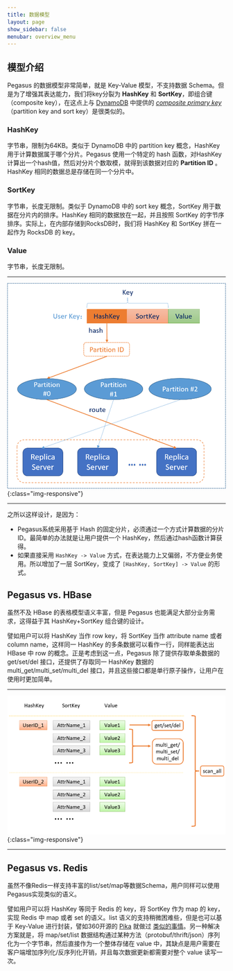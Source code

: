 ```yaml
---
title: 数据模型
layout: page
show_sidebar: false
menubar: overview_menu
---
```


## 模型介绍

Pegasus 的数据模型非常简单，就是 Key-Value 模型，不支持数据 Schema。但是为了增强其表达能力，我们将key分裂为 **HashKey** 和 **SortKey**，即组合键（composite key），在这点上与 [DynamoDB](https://aws.amazon.com/dynamodb/) 中提供的 [_composite primary key_](http://docs.aws.amazon.com/amazondynamodb/latest/developerguide/HowItWorks.CoreComponents.html#HowItWorks.CoreComponents.PrimaryKey)（partition key and sort key）是很类似的。

### HashKey

字节串，限制为64KB。类似于 DynamoDB 中的 partition key 概念，HashKey 用于计算数据属于哪个分片。Pegasus 使用一个特定的 hash 函数，对HashKey 计算出一个hash值，然后对分片个数取模，就得到该数据对应的 **Partition ID** 。HashKey 相同的数据总是存储在同一个分片中。

### SortKey

字节串，长度无限制。类似于 DynamoDB 中的 sort key 概念，SortKey 用于数据在分片内的排序。HashKey 相同的数据放在一起，并且按照 SortKey 的字节序排序。实际上，在内部存储到RocksDB时，我们将 HashKey 和 SortKey 拼在一起作为 RocksDB 的 key。

### Value

字节串，长度无限制。

-----

![pegasus-data-model](/assets/images/pegasus-data-model.png){:class="img-responsive"}

-----

之所以这样设计，是因为：

* Pegasus系统采用基于 Hash 的固定分片，必须通过一个方式计算数据的分片ID。最简单的办法就是让用户提供一个 HashKey，然后通过hash函数计算获得。
* 如果直接采用 `HashKey -> Value` 方式，在表达能力上又偏弱，不方便业务使用。所以增加了一层 SortKey，变成了 `[HashKey, SortKey] -> Value` 的形式。

## Pegasus vs. HBase

虽然不及 HBase 的表格模型语义丰富，但是 Pegasus 也能满足大部分业务需求，这得益于其 HashKey+SortKey 组合键的设计。

譬如用户可以将 HashKey 当作 row key，将 SortKey 当作 attribute name 或者 column name，这样同一 HashKey 的多条数据可以看作一行，同样能表达出 HBase 中 row 的概念。正是考虑到这一点，Pegasus 除了提供存取单条数据的 get/set/del 接口，还提供了存取同一 HashKey 数据的 multi_get/multi_set/multi_del 接口，并且这些接口都是单行原子操作，让用户在使用时更加简单。

-----

![pegasus-data-model](/assets/images/pegasus-data-model-sample.png){:class="img-responsive"}

-----

## Pegasus vs. Redis

虽然不像Redis一样支持丰富的list/set/map等数据Schema，用户同样可以使用Pegasus实现类似的语义。

譬如用户可以将 HashKey 等同于 Redis 的 key，将 SortKey 作为 map 的 key，实现 Redis 中 map 或者 set 的语义。list 语义的支持稍微困难些，但是也可以基于 Key-Value 进行封装，譬如360开源的 [Pika](https://github.com/Qihoo360/pika) 就做过 [类似的事情](https://github.com/Qihoo360/pika/wiki/pika-nemo%E5%BC%95%E6%93%8E%E6%95%B0%E6%8D%AE%E5%AD%98%E5%82%A8%E6%A0%BC%E5%BC%8F#3-list%E7%BB%93%E6%9E%84%E7%9A%84%E5%AD%98%E5%82%A8)。另一种解决方案就是，将 map/set/list 数据结构通过某种方法（protobuf/thrift/json）序列化为一个字节串，然后直接作为一个整体存储在 value 中，其缺点是用户需要在客户端增加序列化/反序列化开销，并且每次数据更新都需要对整个 value 读写一次。
